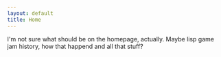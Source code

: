 ```yaml
---
layout: default
title: Home
---
```


I'm not sure what should be on the homepage, actually. Maybe lisp game jam history, how that happend and all that stuff?
